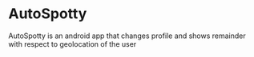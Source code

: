 # AutoSpotty

AutoSpotty is an android app that changes profile and shows remainder with respect to geolocation of the user
